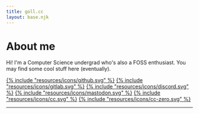 ```yaml
---
title: goll.cc
layout: base.njk
---
```


# About me

Hi! I'm a Computer Science undergrad who's also a FOSS enthusiast. You may find some cool stuff here (eventually).

<span class="icon-links"><span>[{% include "resources/icons/github.svg" %}](https://github.com/goll72)
[{% include "resources/icons/gitlab.svg" %}](https://gitlab.com/goll72)
[{% include "resources/icons/discord.svg" %}](discord://.goll.)
[{% include "resources/icons/mastodon.svg" %}](https://masto.ai/@goll)
    </span>
    <span>
        [{% include "resources/icons/cc.svg" %}](https://creativecommons.org/)
        [{% include "resources/icons/cc-zero.svg" %}](https://creativecommons.org/publicdomain/zero/1.0/deed.en)
    </span>
</span>

<hr>
